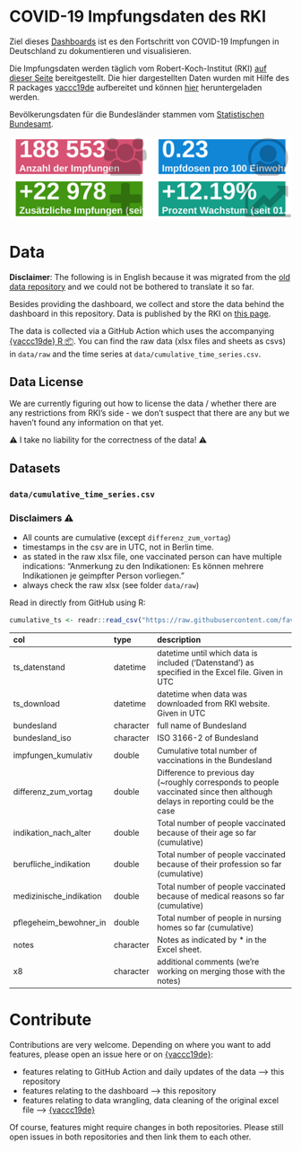 
<!-- README.md is generated from README.Rmd. Please edit that file -->

# COVID-19 Impfungsdaten des RKI

Ziel dieses
[Dashboards](https://favstats.github.io/vaccc19de_dashboard/) ist es den
Fortschritt von COVID-19 Impfungen in Deutschland zu dokumentieren und
visualisieren.

Die Impfungsdaten werden täglich vom Robert-Koch-Institut (RKI) [auf
dieser
Seite](https://www.rki.de/DE/Content/InfAZ/N/Neuartiges_Coronavirus/Daten/Impfquoten-Tab.html)
bereitgestellt. Die hier dargestellten Daten wurden mit Hilfe des R
packages [vaccc19de](https://github.com/friep/vaccc19de) aufbereitet und
können [hier](https://github.com/friep/vaccc19de_rki_data)
heruntergeladen werden.

Bevölkerungsdaten für die Bundesländer stammen vom [Statistischen
Bundesamt](https://www.destatis.de/DE/Themen/Gesellschaft-Umwelt/Bevoelkerung/Bevoelkerungsstand/Tabellen/bevoelkerung-nichtdeutsch-laender.html).

![](img/infobox1_de.png) ![](img/infobox2_de.png)

# Data

**Disclaimer**: The following is in English because it was migrated from
the [old data repository](https://github.com/friep/vaccc19de_rki_data)
and we could not be bothered to translate it so far.

Besides providing the dashboard, we collect and store the data behind
the dashboard in this repository. Data is published by the RKI on [this
page](https://www.rki.de/DE/Content/InfAZ/N/Neuartiges_Coronavirus/Daten/Impfquotenmonitoring.html).

The data is collected via a GitHub Action which uses the accompanying
[{vaccc19de} R :package:](https://github.com/friep/vaccc19de). You can
find the raw data (xlsx files and sheets as csvs) in `data/raw` and the
time series at `data/cumulative_time_series.csv`.

## Data License

We are currently figuring out how to license the data / whether there
are any restrictions from RKI’s side - we don’t suspect that there are
any but we haven’t found any information on that yet.

:warning: I take no liability for the correctness of the data\!
:warning:

## Datasets

### `data/cumulative_time_series.csv`

### Disclaimers :warning:

  - All counts are cumulative (except `differenz_zum_vortag`)
  - timestamps in the csv are in UTC, not in Berlin time.
  - as stated in the raw xlsx file, one vaccinated person can have
    multiple indications: “Anmerkung zu den Indikationen: Es können
    mehrere Indikationen je geimpfter Person vorliegen.”
  - always check the raw xlsx (see folder `data/raw`)

Read in directly from GitHub using
R:

``` r
cumulative_ts <- readr::read_csv("https://raw.githubusercontent.com/favstats/vaccc19de_dashboard/main/data/cumulative_time_series.csv")
```

| col                      | type      | description                                                                                                                     |
| :----------------------- | :-------- | :------------------------------------------------------------------------------------------------------------------------------ |
| ts\_datenstand           | datetime  | datetime until which data is included (‘Datenstand’) as specified in the Excel file. Given in UTC                               |
| ts\_download             | datetime  | datetime when data was downloaded from RKI website. Given in UTC                                                                |
| bundesland               | character | full name of Bundesland                                                                                                         |
| bundesland\_iso          | character | ISO 3166-2 of Bundesland                                                                                                        |
| impfungen\_kumulativ     | double    | Cumulative total number of vaccinations in the Bundesland                                                                       |
| differenz\_zum\_vortag   | double    | Difference to previous day (~roughly corresponds to people vaccinated since then although delays in reporting could be the case |
| indikation\_nach\_alter  | double    | Total number of people vaccinated because of their age so far (cumulative)                                                      |
| berufliche\_indikation   | double    | Total number of people vaccinated because of their profession so far (cumulative)                                               |
| medizinische\_indikation | double    | Total number of people vaccinated because of medical reasons so far (cumulative)                                                |
| pflegeheim\_bewohner\_in | double    | Total number of people in nursing homes so far (cumulative)                                                                     |
| notes                    | character | Notes as indicated by \* in the Excel sheet.                                                                                    |
| x8                       | character | additional comments (we’re working on merging those with the notes)                                                             |

# Contribute

Contributions are very welcome. Depending on where you want to add
features, please open an issue here or on
[{vaccc19de}](https://github.com/friep/vaccc19de):

  - features relating to GitHub Action and daily updates of the data –\>
    this repository
  - features relating to the dashboard –\> this repository
  - features relating to data wrangling, data cleaning of the original
    excel file –\> [{vaccc19de}](https://github.com/friep/vaccc19de)

Of course, features might require changes in both repositories. Please
still open issues in both repositories and then link them to each other.
